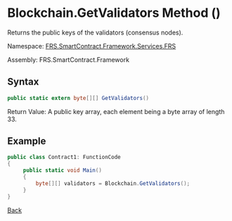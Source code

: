 # Blockchain.GetValidators Method ()

Returns the public keys of the validators (consensus nodes).

Namespace: [FRS.SmartContract.Framework.Services.FRS](../../FRS.md)

Assembly: FRS.SmartContract.Framework

## Syntax

```c#
public static extern byte[][] GetValidators()
```

Return Value: A public key array, each element being a byte array of length 33.

## Example

```c#
public class Contract1: FunctionCode
{
     public static void Main()
     {
         byte[][] validators = Blockchain.GetValidators();
     }
}
```



[Back](../Blockchain.md)